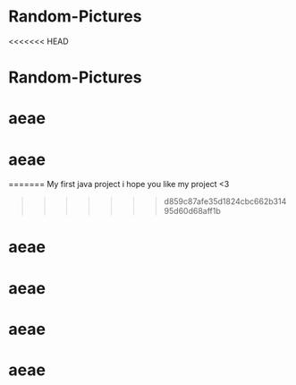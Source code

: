 # Random-Pictures
<<<<<<< HEAD
# Random-Pictures
# aeae
# aeae
=======
My first java project i hope you like my project <3
>>>>>>> d859c87afe35d1824cbc662b31495d60d68aff1b
# aeae
# aeae
# aeae
# aeae
